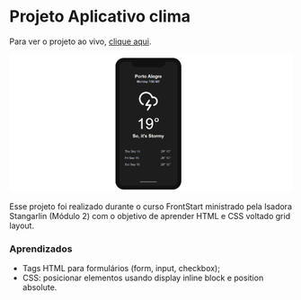 # Projeto Aplicativo clima
Para ver o projeto ao vivo, [clique aqui](https://maisafolgueral.github.io/appclima/).

![Project Preview](https://github.com/maisafolgueral/appclima/blob/main/Projeto%20APP%20Clima.png?raw=true)

Esse projeto foi realizado durante o curso FrontStart ministrado pela Isadora Stangarlin (Módulo 2) com o objetivo de aprender HTML e CSS voltado grid layout.

### Aprendizados
- Tags HTML para formulários (form, input, checkbox);
- CSS: posicionar elementos usando display inline block e position absolute.
